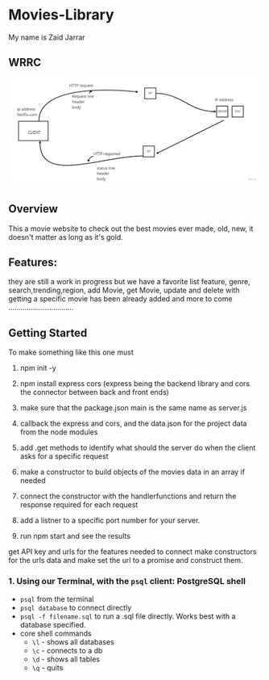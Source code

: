 # Movies-Library
 My name is Zaid Jarrar

## WRRC
![WRRC](./pic/WRRC.jpg)

## Overview
This a movie website to check out the best movies ever made, old, new, it doesn't matter as long as it's gold.

## Features:
they are still a work in progress but we have a favorite list feature, genre, search,trending,region, add Movie, get Movie, update and delete with getting a specific movie has been already added and more to come ................................
## Getting Started
To make something like this one must


1) npm init -y 

2) npm install express cors (express being the backend library and cors the connector between back and front ends)

3) make sure that the package.json main is the same name as server.js 

4) callback the express and cors, and the data.json for the project data from the node modules

5) add .get methods to identify what should the server do when the client asks for a specific request

6) make a constructor to build objects of the movies data in an array if needed

7) connect the constructor with the handlerfunctions and return the response required for each request

8) add a listner to a specific port number for your server.

9) run npm start and see the results


get API key and urls for the features needed to connect
make constructors for the urls data and make set the url to a promise and construct them.



### 1. Using our Terminal, with the `psql` client: **PostgreSQL shell**
- `psql` from the terminal
- `psql database` to connect directly
- `psql -f filename.sql` to run a .sql file directly. Works best with a database specified.
- core shell commands
  - `\l` - shows all databases
  - `\c` - connects to a db
  - `\d` - shows all tables
  - `\q` - quits
